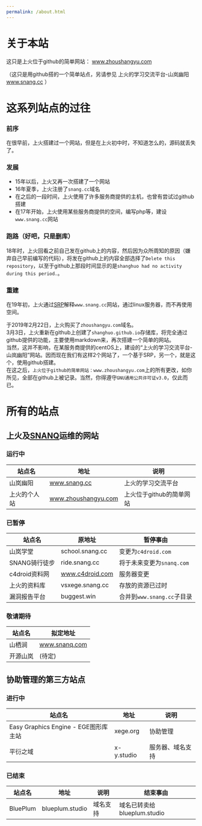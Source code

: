 ```yaml
---
permalink: /about.html
---
```

# 关于本站

这只是上火位于github的简单网站： www.zhoushangyu.com

（这只是用github搭的一个简单站点，另请参见 上火的学习交流平台-山岚幽阳 www.snang.cc ）

# 这系列站点的过往

### 前序
在很早前，上火搭建过一个网站，但是在上火初中时，不知道怎么的，源码就丢失了。

### 发展
- 15年以后，上火又再一次搭建了一个网站
- 16年夏季，上火注册了`snang.cc`域名
- 在之后的一段时间，上火使用了许多服务商提供的主机，也曾有尝试过github搭建
- 在17年开始，上火使用某些服务商提供的空间，编写php等，建设`www.snang.cc`网站

### 跑路（好吧，只是删库）
18年时，上火回看之前自己发在github上的内容，然后因为众所周知的原因（嫌弃自己早前编写的代码），将发在github上的内容全部选择了`Delete this repository`，以至于github上那段时间显示的是`shanghuo had no activity during this period.`。

### 重建
在19年初，上火通过[SRP](http://github.com/shanghuo/SRP/)解释`www.snang.cc`网站，通过linux服务器，而不再使用空间。

于2019年2月22日，上火购买了`zhoushangyu.com`域名。  
3月3日，上火重新在github上创建了`shanghuo.github.io`存储库，将完全通过github提供的功能，主要使用markdown来，再次搭建一个简单的网站。  
当然，这并不影响，在某服务商提供的centOS上，建设的“上火的学习交流平台-山岚幽阳”网站。因而现在我们有这样2个网站了，一个基于SRP，另一个，就是这个，使用github搭建。  
在这之后，`上火位于github的简单网站：www.zhoushangyu.com`上的所有更改，如你所见，全部在github上被记录。当然，你得遵守`GNU通用公共许可证v3.0`，仅此而已。

# 所有的站点

## 上火及[SNANQ](https://github.com/SNANQ/)运维的网站

### 运行中
站点名 | 地址 | 说明
----|----|--- 
山岚幽阳 | www.snang.cc | 上火的学习交流平台
上火的个人站 | www.zhoushangyu.com | 上火位于github的简单网站

### 已暂停
站点名 | 原地址 | 暂停事由
----|----|----
山岚学堂 | school.snang.cc | 变更为`c4droid.com`
SNANG骑行徒步 | ride.snang.cc | 将于未来变更为`snanq.com`
c4droid资料网 | www.c4droid.com | 服务器变更
上火的资料库 | vsxege.snang.cc | 存放的资源已过时
漏洞报告平台 | buggest.win | 合并到`www.snang.cc`子目录

### 敬请期待
站点名|拟定地址
----|----
山栖涧 | www.snanq.com
开源山岚 | (待定)

## 协助管理的第三方站点

### 进行中
站点名 | 地址 | 说明
----|----|---
Easy Graphics Engine - EGE图形库主站 | xege.org | 协助管理
平衍之域 | x-y.studio | 服务器、域名支持

### 已结束
站点名 | 地址 | 说明 | 结束事由
----|----|---|---
BluePlum | blueplum.studio | 域名支持 | 域名已转卖给blueplum.studio

<script src="http://www.snang.cc/lib/js/smd4.js"></script>  
<script>  
  //由于github的page中md，居然不支持表格！所以插入这段代码来兼容  
  var smd = new SMD4();  
  var p = document.getElementById("main_content");  
  p.innerHTML=smd.run(p.innerHTML); 
</script>
